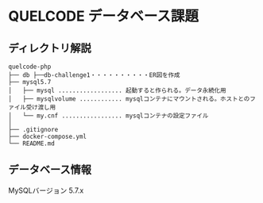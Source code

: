 # QUELCODE データベース課題

## ディレクトリ解説

```
quelcode-php
├── db ├──db-challenge1・・・・・・・・・・ER図を作成
├── mysql5.7
│   ├── mysql .................. 起動すると作られる。データ永続化用
│   ├── mysqlvolume ............ mysqlコンテナにマウントされる。ホストとのファイル受け渡し用
│   └── my.cnf ................. mysqlコンテナの設定ファイル
│  
├── .gitignore
├── docker-compose.yml
└── README.md
```
## データベース情報
MySQLバージョン 5.7.x
